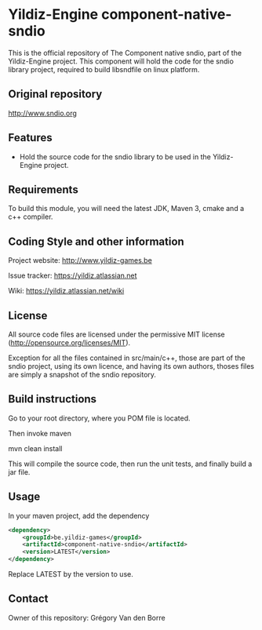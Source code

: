 # Yildiz-Engine component-native-sndio

This is the official repository of The Component native sndio, part of the Yildiz-Engine project.
This component will hold the code for the sndio library project, required to build libsndfile on linux platform.

## Original repository
http://www.sndio.org

## Features

* Hold the source code for the sndio library to be used in the Yildiz-Engine project.

## Requirements

To build this module, you will need the latest JDK, Maven 3, cmake and a c++ compiler.

## Coding Style and other information

Project website:
http://www.yildiz-games.be

Issue tracker:
https://yildiz.atlassian.net

Wiki:
https://yildiz.atlassian.net/wiki

## License

All source code files are licensed under the permissive MIT license
(http://opensource.org/licenses/MIT).

Exception for all the files contained in src/main/c++, those are part of the sndio project, using its own licence, and having its own authors, thoses files are simply a snapshot of the sndio repository.

## Build instructions

Go to your root directory, where you POM file is located.

Then invoke maven

mvn clean install

This will compile the source code, then run the unit tests, and finally build a jar file.

## Usage

In your maven project, add the dependency

```xml
<dependency>
    <groupId>be.yildiz-games</groupId>
    <artifactId>component-native-sndio</artifactId>
    <version>LATEST</version>
</dependency>
```
Replace LATEST by the version to use.

## Contact
Owner of this repository: Grégory Van den Borre

